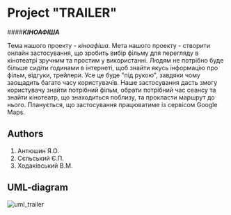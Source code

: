 Project "TRAILER"
=====================
####***КІНОАФІША***     

  Тема нашого проекту - *кіноафіша*. Мета нашого проекту - створити онлайн застосування, що зробить вибір фільму для 
перегляду в кінотеатрі зручним та простим у використанні. Людям не потрібно буде більше сидіти годинами в інтернеті, 
щоб знайти якусь інформацію про фільм, відгуки, трейлери. Усе це буде "під рукою", завдяки чому заощадить багато 
часу користувачів. Наше застосування дасть змогу користувачу знайти потрібний фільм, обрати потрібний час сеансу та 
знайти кінотеатр, що знаходиться поблизу, та прокласти маршрут до нього. Планується, що застосування працюватиме із 
сервісом Google Maps.  

Authors
---------------------
1. Антюшин Я.О.
2. Сєльський Є.П.
3. Ходаківський В.М.

UML-diagram
---------------------
![uml_trailer](https://cloud.githubusercontent.com/assets/23037052/23831004/5b08885e-0720-11e7-91c8-5e598f39cb26.png)
